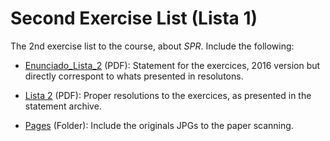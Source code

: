 # Second Exercise List (Lista 1)

The 2nd exercise list to the course, about *SPR*.
Include the following:

* [Enunciado_Lista_2](https://github.com/JoaoPCalazans/Ondas-e-Linhas/blob/main/Lista%202/Enunciado%20Lista%202.pdf) (PDF): Statement for the exercices, 2016 version but directly correspont to whats presented in resolutons.

* [Lista 2](https://github.com/JoaoPCalazans/Ondas-e-Linhas/blob/main/Lista%202/Lista%202.pdf) (PDF): Proper resolutions to the exercices, as presented in the statement archive.

* [Pages](https://github.com/JoaoPCalazans/Ondas-e-Linhas/tree/main/Lista%202/Pages) (Folder): Include the originals JPGs to the paper scanning.

